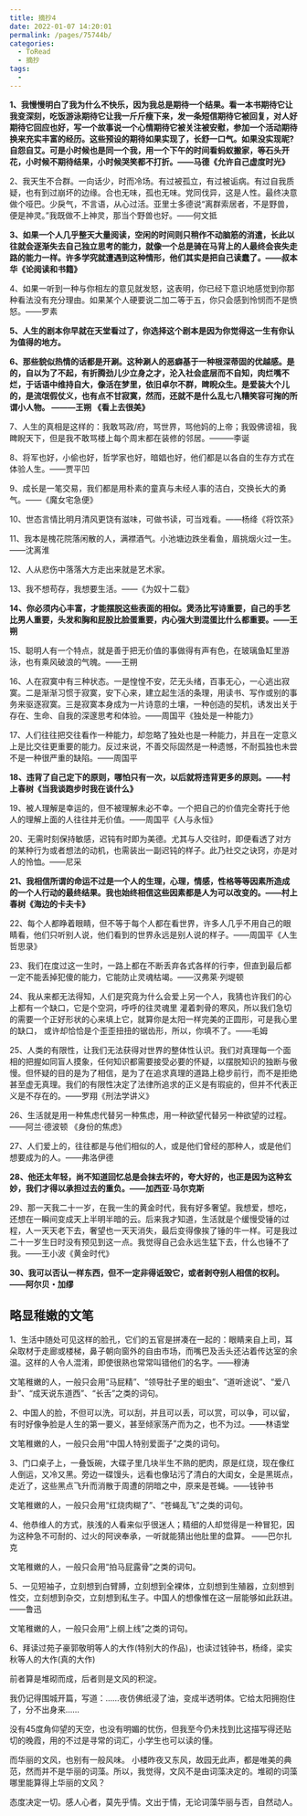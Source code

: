 ```yaml
---
title: 摘抄4
date: 2022-01-07 14:20:01
permalink: /pages/75744b/
categories:
  - ToRead
  - 摘抄
tags:
  - 
---
```

**1、我慢慢明白了我为什么不快乐，因为我总是期待一个结果。看一本书期待它让我变深刻，吃饭游泳期待它让我一斤斤瘦下来，发一条短信期待它被回复，对人好期待它回应也好，写一个故事说一个心情期待它被关注被安慰，参加一个活动期待换来充实丰富的经历。这些预设的期待如果实现了，长舒一口气。如果没实现昵?自怨自艾。可是小时候也是同一个我，用一个下午的时间看蚂蚁搬家，等石头开花，小时候不期待结果，小时候哭笑都不打折。——马德《允许自己虚度时光》**

2、我天生不合群。一向话少，时而冷场。有过被孤立，有过被诟病。有过自我质疑，也有到过崩坏的边缘。合也无味，孤也无味。党同伐异，这是人性。最终决意做个哑巴。少戾气，不言语，从心过活。亚里士多德说“离群索居者，不是野兽，便是神灵。”我既做不上神灵，那当个野兽也好。——何文抵

**3、如果一个人几乎整天大量阅读，空闲的时间则只稍作不动脑筋的消遣，长此以往就会逐渐失去自己独立思考的能力，就像一个总是骑在马背上的人最终会丧失走路的能力一样。许多学究就遭遇到这种情形，他们其实是把自己读蠢了。——叔本华《论阅读和书籍》**

4、如果一听到一种与你相左的意见就发怒，这表明，你已经下意识地感觉到你那种看法没有充分理由。如果某个人硬要说二加二等于五，你只会感到怜悯而不是愤怒。——罗素

**5、人生的剧本你早就在天堂看过了，你选择这个剧本是因为你觉得这一生有你认为值得的地方。**

**6、那些貌似热情的话都是开涮。这种涮人的恶癖基于一种根深蒂固的优越感。是的，自以为了不起，有折腾劲儿少立身之才，沦入社会底层而不自知，肉烂嘴不烂，于话语中维持自大，像活在梦里，依旧卓尔不群，睥睨众生。是爱装大个儿的，是流氓假仗义，也有点不甘寂寞，然而，还就不是什么乱七八糟笑容可掬的所谓小人物。 ———王朔 《看上去很美》**

7、人生的真相是这样的：我敢骂政/府，骂世界，骂他妈的上帝；我毁佛谤祖，我睥睨天下，但是我不敢骂楼上每个周末都在装修的邻居。———李诞

8、将军也好，小偷也好，哲学家也好，暗娼也好，他们都是以各自的生存方式在体验人生。——贾平凹

9、成长是一笔交易，我们都是用朴素的童真与未经人事的洁白，交换长大的勇气。——《魔女宅急便》

10、世态言情比明月清风更饶有滋味，可做书读，可当戏看。——杨绛《将饮茶》

11、我本是槐花院落闲散的人，满襟酒气。小池塘边跌坐看鱼，眉挑烟火过一生。——沈离淮

12、人从悲伤中落落大方走出来就是艺术家。

13、我不想苟存，我想要生活。——《为奴十二载》

**14、你必须内心丰富，才能摆脱这些表面的相似。煲汤比写诗重要，自己的手艺比男人重要，头发和胸和屁股比脸蛋重要，内心强大到混蛋比什么都重要。——王朔**

15、聪明人有一个特点，就是善于把无价值的事做得有声有色，在玻璃鱼缸里游泳，也有乘风破浪的气魄。——王朔

16、人在寂寞中有三种状态。一是惶惶不安，茫无头绪，百事无心，一心逃出寂寞。二是渐渐习惯于寂寞，安下心来，建立起生活的条理，用读书、写作或别的事务来驱逐寂寞。三是寂寞本身成为一片诗意的土壤，一种创造的契机，诱发出关于存在、生命、自我的深邃思考和体验。——周国平《独处是一种能力》

17、人们往往把交往看作一种能力，却忽略了独处也是一种能力，并且在一定意义上是比交往更重要的能力。反过来说，不善交际固然是一种遗憾，不耐孤独也未尝不是一种很严重的缺陷。——周国平

**18、违背了自己定下的原则，哪怕只有一次，以后就将违背更多的原则。——村上春树《当我谈跑步时我在谈什么》**

19、被人理解是幸运的，但不被理解未必不幸。一个把自己的价值完全寄托于他人的理解上面的人往往并无价值。——周国平《人与永恒》

20、无需时刻保持敏感，迟钝有时即为美德。尤其与人交往时，即便看透了对方的某种行为或者想法的动机，也需装出一副迟钝的样子。此乃社交之诀窍，亦是对人的怜恤。——尼采

**21、我相信所谓的命运不过是一个人的生理，心理，情感，性格等等因素所造成的一个人行动的最终结果。我也始终相信这些因素都是人为可以改变的。——村上春树《海边的卡夫卡》**

22、每个人都睁着眼睛，但不等于每个人都在看世界，许多人几乎不用自己的眼睛看，他们只听别人说，他们看到的世界永远是别人说的样子。——周国平《人生哲思录》

23、我们在度过这一生时，一路上都在不断丢弃各式各样的行李，但直到最后都一定不能丢掉犯傻的能力，它能防止灵魂枯竭。——汉弗莱·列堤顿

24、我从来都无法得知，人们是究竟为什么会爱上另一个人，我猜也许我们的心上都有一个缺口，它是个空洞，呼呼的往灵魂里 灌着刺骨的寒风，所以我们急切的需要一个正好形状的心来填上它，就算你是太阳一样完美的正圆形，可是我心里的缺口， 或许却恰恰是个歪歪扭扭的锯齿形，所以，你填不了。——毛姆

25、人类的有限性，让我们无法获得对世界的整体性认识。我们对真理每一个面相的把握如同盲人摸象，任何知识都需要接受必要的怀疑，以摆脱知识的独断与傲慢。但怀疑的目的是为了相信，是为了在追求真理的道路上稳步前行，而不是拒绝甚至虚无真理。我们的有限性决定了法律所追求的正义是有瑕疵的，但并不代表正义是不存在的。——罗翔《刑法学讲义》

26、生活就是用一种焦虑代替另一种焦虑，用一种欲望代替另一种欲望的过程。——阿兰·德波顿 《身份的焦虑》

27、人们爱上的，往往都是与他们相似的人，或是他们曾经的那种人，或是他们想要成为的人。——弗洛伊德

**28、他还太年轻，尚不知道回忆总是会抹去坏的，夸大好的，也正是因为这种玄妙，我们才得以承担过去的重负。——加西亚·马尔克斯**

29、那一天我二十一岁，在我一生的黄金时代，我有好多奢望。我想爱，想吃，还想在一瞬间变成天上半明半暗的云。后来我才知道，生活就是个缓慢受锤的过程，人一天天老下去，奢望也一天天消失，最后变得像挨了锤的牛一样。可是我过二十一岁生日时没有预见到这一点。我觉得自己会永远生猛下去，什么也锤不了我。——王小波《黄金时代》

**30、我可以否认一样东西，但不一定非得诋毁它，或者剥夺别人相信的权利。——阿尔贝・加缪**

## 略显稚嫩的文笔

1、生活中随处可见这样的脸孔，它们的五官是拼凑在一起的：眼睛来自上司，耳朵取材于走廊或楼梯，鼻子朝向窗外的自由市场，而嘴巴及舌头还沾着传达室的余温。这样的人令人混淆，即使很熟也常常叫错他们的名字。——穆涛

文笔稚嫩的人，一般只会用“马屁精”、“领导肚子里的蛔虫”、“道听途说”、“爱八卦”、“成天说东道西”、“长舌”之类的词句。

2、中国人的脸，不但可以洗，可以刮，并且可以丢，可以赏，可以争，可以留，有时好像争脸是人生的第一要义，甚至倾家荡产而为之，也不为过。——林语堂

文笔稚嫩的人，一般只会用“中国人特别爱面子”之类的词句。

3、门口桌子上，一叠饭碗，大碟子里几块半生不熟的肥肉，原是红烧，现在像红人倒运，又冷又黑。旁边一碟馒头，远看也像玷污了清白的大闺女，全是黑斑点，走近了，这些黑点飞升而消散于周遭的阴暗之中，原来是苍蝇。——钱钟书

文笔稚嫩的人，一般只会用“红烧肉糊了”、“苍蝇乱飞”之类的词句。

4、他恭维人的方式，肤浅的人看来似乎很迷人；精细的人却觉得是一种冒犯，因为这种急不可耐的、过火的阿谀奉承，一听就能猜出他肚里的盘算。
——巴尔扎克

文笔稚嫩的人，一般只会用“拍马屁露骨”之类的词句。

5、一见短袖子，立刻想到白臂膊，立刻想到全裸体，立刻想到生殖器，立刻想到性交，立刻想到杂交，立刻想到私生子。中国人的想像惟在这一层能够如此跃进。——鲁迅

文笔稚嫩的人，一般只会用“上纲上线”之类的词句。

6、拜读过苑子豪郭敬明等人的大作(特别大的作品)，也读过钱钟书，杨绛，梁实秋等人的大作(真的大作)

前者算是堆砌而成，后者则是文风的积淀。

我仍记得围城开篇，写道：……夜仿佛纸浸了油，变成半透明体。它给太阳拥抱住了，分不出身来……

没有45度角仰望的天空，也没有明媚的忧伤，但我至今仍未找到比这描写得还贴切的晚霞，用的不过是寻常的词汇，小学生也可以读的懂。

而华丽的文风，也别有一般风味。
小楼昨夜又东风，故园无此声，都是唯美的典范，然而并不是华丽的词藻。所以，我觉得，文风不是由词藻决定的。堆砌的词藻哪里能算得上华丽的文风？

态度决定一切。感人心者，莫先乎情。文出于情，无论词藻华丽与否，自然动人。
